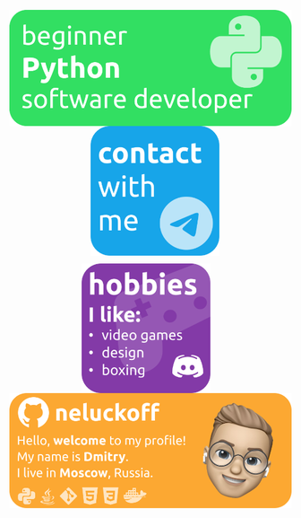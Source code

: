 <p align="center">
<img align="center" alt="neluckoff | VK" width="560px" 
     src="https://github.com/neluckoff/neluckoff/blob/main/assets/Python.svg" />
&nbsp&nbsp&nbsp      
 <img align="center" alt="neluckoff | VK" width="230px" 
   src="https://github.com/neluckoff/neluckoff/blob/main/assets/Contact.svg" />
</p>

<p align="center">         
 <img align="center" alt="neluckoff | VK" width="230px" 
     src="https://github.com/neluckoff/neluckoff/blob/main/assets/hobbies.svg" />
&nbsp&nbsp&nbsp     
 <img align="center" alt="neluckoff | VK" width="560px" 
     src="https://github.com/neluckoff/neluckoff/blob/main/assets/neluckoff.svg" />
</p>

<!-- <img align="right" src="https://github-readme-stats.vercel.app/api/top-langs?username=neluckoff&show_icons=true&title_color=262626&bg_color=ffffff&hide_border=true&locale=en&layout=compact&border_radius=30&card_width=370&langs_count=6" alt="neluckoff" /> -->
